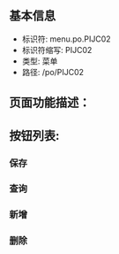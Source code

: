 
## 基本信息

- 标识符: menu.po.PIJC02
- 标识符缩写: PIJC02
- 类型: 菜单
- 路径: /po/PIJC02

## 页面功能描述：





## 按钮列表:


### 保存



### 查询



### 新增



### 删除


